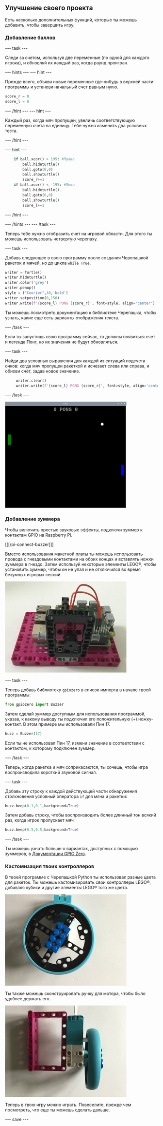 ## Улучшение своего проекта

Есть несколько дополнительных функций, которые ты можешь добавить, чтобы завершить игру.

### Добавление баллов

--- task ---

Следи за счетом, используя две переменные (по одной для каждого игрока), и обновляй их каждый раз, когда раунд проигран.

--- hints --- --- hint ---

Прежде всего, объяви новые переменные где-нибудь в верхней части программы и установи начальный счет равным нулю.

```python   
score_r = 0   
score_l = 0   
```

--- /hint --- --- hint ---

Каждый раз, когда мяч пропущен, увеличь соответствующую переменную счета на единицу. Тебе нужно изменить два условных теста.


--- /hint ---

--- hint ---

```python
    if ball.xcor() > 195: #Право
        ball.hideturtle()
        ball.goto(0,0)
        ball.showturtle()
        score_r+=1
    if ball.xcor() < -195: #Лево
        ball.hideturtle()
        ball.goto(0,0)
        ball.showturtle()
        score_l+=1
```

--- /hint ---

--- /hints --- --- /task ---

Теперь тебе нужно отобразить счет на игровой области. Для этого ты можешь использовать четвертую черепаху.

--- task ---

Добавь следующее в свою программу после создания Черепашкой ракеток и мячей, но до цикла `while True`.

```python
writer = Turtle()
writer.hideturtle()
writer.color('grey')
writer.penup()
style = ("Courier",30,'bold')
writer.setposition(0,150)
writer.write(f'{score_l} PONG {score_r}', font=style, align='center')
```

Ты можешь посмотреть документацию к библиотеке Черепашка, чтобы узнать, какие еще есть варианты отображения текста.

--- /task ---

Если ты запустишь свою программу сейчас, то должны появиться счет и легенда Понг, но их значения не будут обновляться.

--- task ---

Найди два условных выражения для каждой из ситуаций подсчета очков: когда мяч пропущен ракеткой и исчезает слева или справа, и обнови счёт, задав новое значение.

```python
     writer.clear()
     writer.write(f'{score_l} PONG {score_r}', font=style, align='center')
```

--- /task ---

![Вид окна игры со счетом вверху.](images/score.png)

### Добавление зуммера

Чтобы включить простые звуковые эффекты, подключи зуммер к контактам GPIO на Raspberry Pi.

[[[rpi-connect-buzzer]]]

Вместо использования макетной платы ты можешь использовать провода с гнездовыми контактами на обоих концах и вставлять ножки зуммера в гнездо. Затем используй некоторые элементы LEGO®, чтобы установить зуммер, чтобы он не упал и не отключился во время безумных игровых сессий.

![Фотография Raspberry Pi, установленной на Строительной Пластине LEGO®, с зуммером, прикрепленным с помощью элементов LEGO.](images/buzzer.JPG)

--- task ---

Теперь добавь библиотеку `gpiozero` в список импорта в начале твоей программы:

```python
from gpiozero import Buzzer
```

Затем сделай зуммер доступным для использования программой, указав, к какому выводу ты подключил его положительную (+) ножку-контакт. В этом примере мы использовали Пин 17.

```python
buzz = Buzzer(17)
```

Если ты не использовал Пин 17, измени значение в соответствии с контактом, к которому подключен зуммер.

--- /task ---

Теперь, когда ракетка и мяч соприкасаются, ты хочешь, чтобы игра воспроизводила короткий звуковой сигнал.

--- task ---

Добавь эту строку к каждой действующей части обнаружения столкновения условный оператора `if` для мяча и ракетки:

```python
buzz.beep(0.1,0.1,background=True)
```

Затем добавь строку, чтобы воспроизводить более длинный тон всякий раз, когда игрок пропускает мяч

```python
buzz.beep(0.5,0.5,background=True)
```

--- /task ---

Ты можешь узнать больше о вариантах, доступных с помощью зуммеров, в [Документации GPIO Zero](https://gpiozero.readthedocs.io/en/stable/api_output.html#buzzer).

### Кастомизация твоих контроллеров

В твоей программе с Черепашкой Python ты использовал разные цвета для ракеток. Ты можешь кастомизировать свои контроллеры LEGO®, добавляя кубики и другие элементы LEGO® того же цвета.

![Фотография цветных блоков на колесе LEGO®.](images/blue_wheel.JPG)

Ты также можешь сконструировать ручку для мотора, чтобы было удобнее держать его.

![Фотография ручки LEGO®, добавленной к контроллеру мотора.](images/handle.JPG)


Теперь в твою игру можно играть. Повеселите, прежде чем посмотреть, что еще ты можешь сделать дальше.

--- save ---
